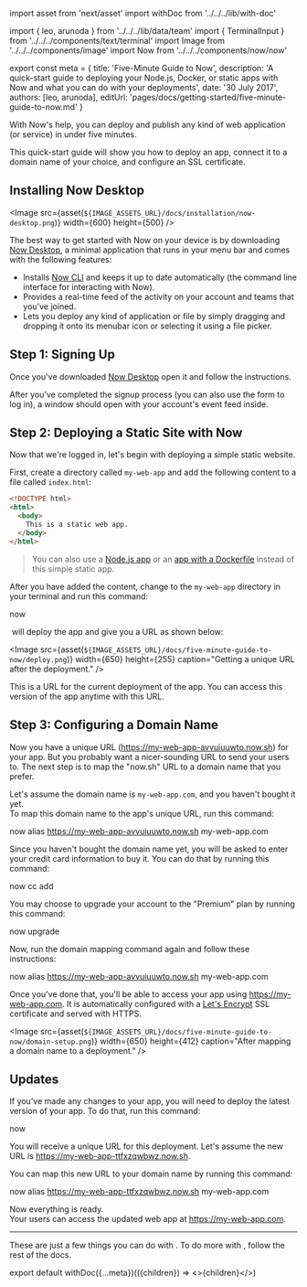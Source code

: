 import asset from 'next/asset'
import withDoc from '../../../lib/with-doc'

import { leo, arunoda } from '../../../lib/data/team'
import { TerminalInput } from '../../../components/text/terminal'
import Image from '../../../components/image'
import Now from '../../../components/now/now'


export const meta = {
  title: 'Five-Minute Guide to Now',
  description: 'A quick-start guide to deploying your Node.js, Docker, or static apps with Now and what you can do with your deployments',
  date: '30 July 2017',
  authors: [leo, arunoda],
  editUrl: 'pages/docs/getting-started/five-minute-guide-to-now.md'
}

With Now's help, you can deploy and publish any kind of web application (or service) in
under five minutes.

This quick-start guide will show you how to deploy an app, connect it to a
domain name of your choice, and configure an SSL certificate.

## Installing Now Desktop

<Image
  src={asset(`${IMAGE_ASSETS_URL}/docs/installation/now-desktop.png`)}
  width={600}
  height={500}
/>

The best way to get started with Now on your device
is by downloading [Now Desktop](https://zeit.co/download), a minimal application
that runs in your menu bar and comes with the following features:

- Installs [Now CLI](https://zeit.co/download#command-line) and keeps it
up to date automatically (the command line interface for interacting with Now).
- Provides a real-time feed of the activity
on your account and teams that you've joined.
- Lets you deploy any kind of application or file by
simply dragging and dropping it onto its menubar icon or selecting
it using a file picker.

## Step 1: Signing Up

Once you've downloaded [Now Desktop](https://zeit.co/download) open it and follow the
instructions.

After you've completed the signup process (you can also use the form
to log in), a window should open with your account's event feed inside.

## Step 2: Deploying a Static Site with Now

Now that we're logged in, let's begin with deploying a
simple static website.

First, create a directory called `my-web-app` and add the following content to a file called `index.html`:

```html
<!DOCTYPE html>
<html>
  <body>
    This is a static web app.
  </body>
</html>
```

> You can also use a [Node.js app](https://github.com/zeit/nextgram) or an [app with a Dockerfile](https://github.com/now-examples/cobol-hello-world) instead of this simple static app.

After you have added the content, change to the `my-web-app` directory in your terminal and run this command:

<TerminalInput>now</TerminalInput>

&#8203;<Now color="#000"/> will deploy the app and give you a URL as shown below:

<Image
  src={asset(`${IMAGE_ASSETS_URL}/docs/five-minute-guide-to-now/deploy.png`)}
  width={650}
  height={255}
  caption="Getting a unique URL after the deployment."
/>

This is a URL for the current deployment of the app. You can access this version of the app anytime with this URL.

## Step 3: Configuring a Domain Name

Now you have a unique URL (<https://my-web-app-avvuiuuwto.now.sh>) for your app. But you probably want a nicer-sounding URL to send your users to. The next step is to map the "now.sh" URL to a domain name that you prefer.

Let's assume the domain name is `my-web-app.com`, and you haven't bought it yet. <br/>
To map this domain name to the app's unique URL, run this command:

<TerminalInput>now alias https://my-web-app-avvuiuuwto.now.sh my-web-app.com</TerminalInput>

Since you haven't bought the domain name yet, you will be asked to enter your credit card information to buy it.
You can do that by running this command:

<TerminalInput>now cc add</TerminalInput>

You may choose to upgrade your account to the "Premium" plan by running this command:

<TerminalInput>now upgrade</TerminalInput>

Now, run the domain mapping command again and follow these instructions:

<TerminalInput>now alias https://my-web-app-avvuiuuwto.now.sh my-web-app.com</TerminalInput>

Once you've done that, you'll be able to access your app using <https://my-web-app.com>.
It is automatically configured with a [Let's Encrypt](https://letsencrypt.org/) SSL certificate and served with HTTPS.

<Image
  src={asset(`${IMAGE_ASSETS_URL}/docs/five-minute-guide-to-now/domain-setup.png`)}
  width={650}
  height={412}
  caption="After mapping a domain name to a deployment."
/>

## Updates

If you've made any changes to your app, you will need to deploy the latest version of your app. To do that, run this command:

<TerminalInput>now</TerminalInput>

You will receive a unique URL for this deployment. Let's assume the new URL is <https://my-web-app-ttfxzqwbwz.now.sh>.

You can map this new URL to your domain name by running this command:

<TerminalInput>now alias https://my-web-app-ttfxzqwbwz.now.sh my-web-app.com</TerminalInput>

Now everything is ready.<br/>
Your users can access the updated web app at <https://my-web-app.com>.

---

These are just a few things you can do with <Now color="#000"/>. To do more with <Now color="#000"/>, follow the rest of the docs.

export default withDoc({...meta})(({children}) => <>{children}</>)

